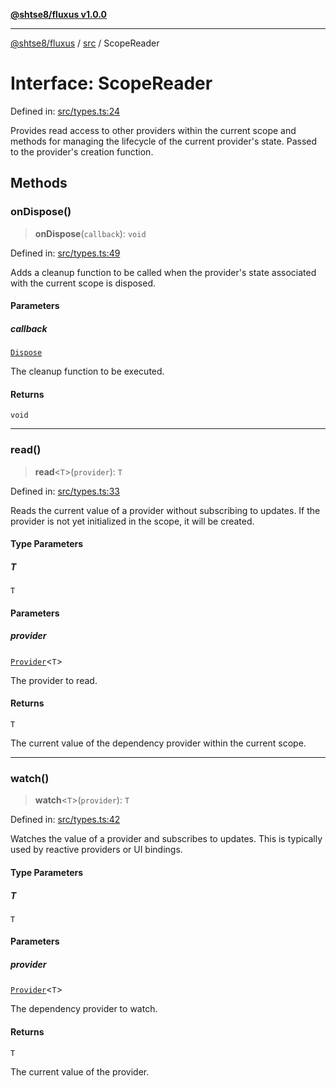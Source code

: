 [**@shtse8/fluxus v1.0.0**](../../README.md)

---

[@shtse8/fluxus](../../README.md) / [src](../README.md) / ScopeReader

# Interface: ScopeReader

Defined in: [src/types.ts:24](https://github.com/shtse8/fluxus/blob/4924e60e87ca8856c0bf61d7c46469f55d63d7b6/src/types.ts#L24)

Provides read access to other providers within the current scope and methods
for managing the lifecycle of the current provider's state.
Passed to the provider's creation function.

## Methods

### onDispose()

> **onDispose**(`callback`): `void`

Defined in: [src/types.ts:49](https://github.com/shtse8/fluxus/blob/4924e60e87ca8856c0bf61d7c46469f55d63d7b6/src/types.ts#L49)

Adds a cleanup function to be called when the provider's state
associated with the current scope is disposed.

#### Parameters

##### callback

[`Dispose`](../type-aliases/Dispose.md)

The cleanup function to be executed.

#### Returns

`void`

---

### read()

> **read**\<`T`\>(`provider`): `T`

Defined in: [src/types.ts:33](https://github.com/shtse8/fluxus/blob/4924e60e87ca8856c0bf61d7c46469f55d63d7b6/src/types.ts#L33)

Reads the current value of a provider without subscribing to updates.
If the provider is not yet initialized in the scope, it will be created.

#### Type Parameters

##### T

`T`

#### Parameters

##### provider

[`Provider`](../type-aliases/Provider.md)\<`T`\>

The provider to read.

#### Returns

`T`

The current value of the dependency provider within the current scope.

---

### watch()

> **watch**\<`T`\>(`provider`): `T`

Defined in: [src/types.ts:42](https://github.com/shtse8/fluxus/blob/4924e60e87ca8856c0bf61d7c46469f55d63d7b6/src/types.ts#L42)

Watches the value of a provider and subscribes to updates.
This is typically used by reactive providers or UI bindings.

#### Type Parameters

##### T

`T`

#### Parameters

##### provider

[`Provider`](../type-aliases/Provider.md)\<`T`\>

The dependency provider to watch.

#### Returns

`T`

The current value of the provider.
